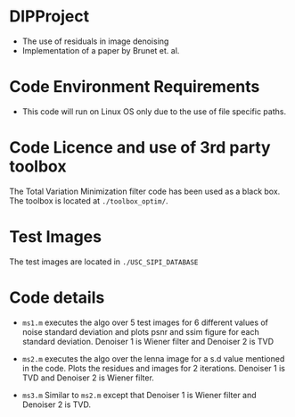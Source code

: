 # DIPProject
* The use of residuals in image denoising
* Implementation of a paper by Brunet et. al.

# Code Environment Requirements
* This code will run on Linux OS only due to the use of file specific paths.

# Code Licence and use of 3rd party toolbox
The Total Variation Minimization filter code has been used as a black box. The toolbox is located at <code>./toolbox_optim/</code>.

# Test Images
The test images are located in <code>./USC_SIPI_DATABASE</code>

# Code details
* <code>ms1.m</code> executes the algo over 5 test images for 6 different values of noise standard deviation and plots psnr and ssim figure for each standard deviation. Denoiser 1 is Wiener filter and Denoiser 2 is TVD

* <code>ms2.m</code> executes the algo over the lenna image for a s.d value mentioned in the code. Plots the residues and images for 2 iterations. Denoiser 1 is TVD and Denoiser 2 is Wiener filter.

* <code>ms3.m</code> Similar to <code>ms2.m</code> except that Denoiser 1 is Wiener filter and Denoiser 2 is TVD.